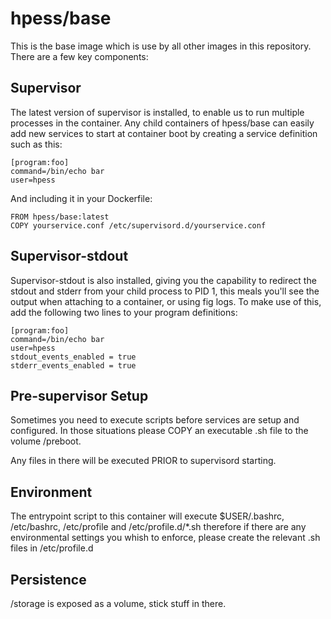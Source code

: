 # hpess/base
This is the base image which is use by all other images in this repository.  There are a few key components:

## Supervisor
The latest version of supervisor is installed, to enable us to run multiple processes in the container.  Any child containers of hpess/base can easily add new services to start at container boot by creating a service definition such as this:
```
[program:foo]
command=/bin/echo bar
user=hpess
```
And including it in your Dockerfile:
```
FROM hpess/base:latest
COPY yourservice.conf /etc/supervisord.d/yourservice.conf
```
## Supervisor-stdout
Supervisor-stdout is also installed, giving you the capability to redirect the stdout and stderr from your child process to PID 1, this meals you'll see the output when attaching to a container, or using fig logs.  To make use of this, add the following two lines to your program definitions:
```
[program:foo]
command=/bin/echo bar
user=hpess
stdout_events_enabled = true
stderr_events_enabled = true
```

## Pre-supervisor Setup
Sometimes you need to execute scripts before services are setup and configured.  In those situations please COPY an executable .sh file to the volume /preboot.

Any files in there will be executed PRIOR to supervisord starting.

## Environment 
The entrypoint script to this container will execute $USER/.bashrc, /etc/bashrc, /etc/profile and /etc/profile.d/*.sh therefore if there are any environmental settings you whish to enforce, please create the relevant .sh files in /etc/profile.d

## Persistence
/storage is exposed as a volume, stick stuff in there.
